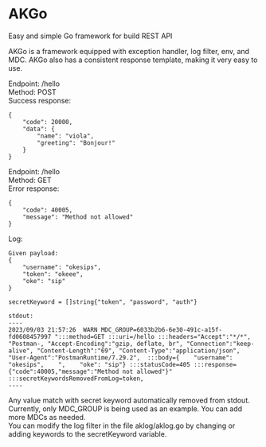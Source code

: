 # AKGo
Easy and simple Go framework for build REST API

AKGo is a framework equipped with exception handler, log filter, env, and MDC. 
AKGo also has a consistent response template, making it very easy to use.

Endpoint: /hello<br>
Method: POST<br>
Success response:
```
{
    "code": 20000,
    "data": {
        "name": "viola",
        "greeting": "Bonjour!"
    }
}
```

Endpoint: /hello<br>
Method: GET<br>
Error response:
```
{
    "code": 40005,
    "message": "Method not allowed"
}
```

Log:
```
Given payload:
{
    "username": "okesips",
    "token": "okeee",
    "oke": "sip"
}

secretKeyword = []string{"token", "password", "auth"}

stdout:
----
2023/09/03 21:57:26  WARN MDC_GROUP=6033b2b6-6e30-491c-a15f-fd0608457997 ":::method=GET :::uri=/hello :::headers="Accept":"*/*", "Postman-, "Accept-Encoding":"gzip, deflate, br", "Connection":"keep-alive", "Content-Length":"69", "Content-Type":"application/json", "User-Agent":"PostmanRuntime/7.29.2",  :::body={    "username": "okesips",    ",    "oke": "sip"} :::statusCode=405 :::response={"code":40005,"message":"Method not allowed"}" :::secretKeywordsRemovedFromLog=token,
----
```

Any value match with secret keyword automatically removed from stdout.<br>
Currently, only MDC_GROUP is being used as an example. You can add more MDCs as needed.<br>
You can modify the log filter in the file aklog/aklog.go by changing or adding keywords to the secretKeyword variable.
